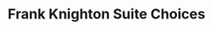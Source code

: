 ---
title: "Frank Knighton Suite Choices"
url: /ilkeston/frank-knighton-suite-choices/
shop: furniture
---
